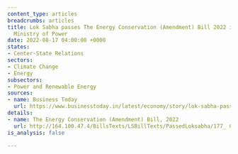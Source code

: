 ```yaml
---
content_type: articles
breadcrumbs: articles
title: Lok Sabha passes The Energy Conservation (Amendment) Bill 2022 introduced by
  Ministry of Power
date: 2022-08-17 04:00:00 +0000
states:
- Center-State Relations
sectors:
- Climate Change
- Energy
subsectors:
- Power and Renewable Energy
sources:
- name: Business Today
  url: https://www.businesstoday.in/latest/economy/story/lok-sabha-passes-bill-to-promote-use-of-ethanol-green-hydrogen-and-biomass-344121-2022-08-08
details:
- name: The Energy Conservation (Amendment) Bill, 2022
  url: http://164.100.47.4/BillsTexts/LSBillTexts/PassedLoksabha/177_ C_2022_LS_E.pdf
is_analysis: false

---
```

